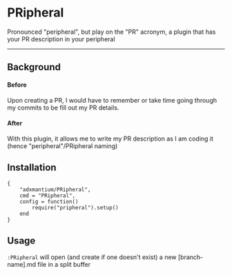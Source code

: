 # PRipheral

Pronounced "peripheral", but play on the "PR" acronym, a plugin that has your PR description in your peripheral

---

## Background

#### Before

Upon creating a PR, I would have to remember or take time going through my commits to be fill out my PR details.

#### After

With this plugin, it allows me to write my PR description as I am coding it (hence "peripheral"/PRipheral naming)

## Installation

```
{
    "adxmantium/PRipheral",
    cmd = "PRipheral",
    config = function()
        require("pripheral").setup()
    end
}
```

## Usage

`:PRipheral` will open (and create if one doesn't exist) a new [branch-name].md file in a split buffer
